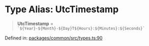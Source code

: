 # Type Alias: UtcTimestamp

> **UtcTimestamp** = `` `${Year}-${Month}-${Day}T${Hours}:${Minutes}:${Seconds}` ``

Defined in: [packages/common/src/types.ts:90](https://github.com/dcdpr/did-btcr2-js/blob/c82bc5c69016e1146a0c52c6e6b21621f5abd6d4/packages/common/src/types.ts#L90)
